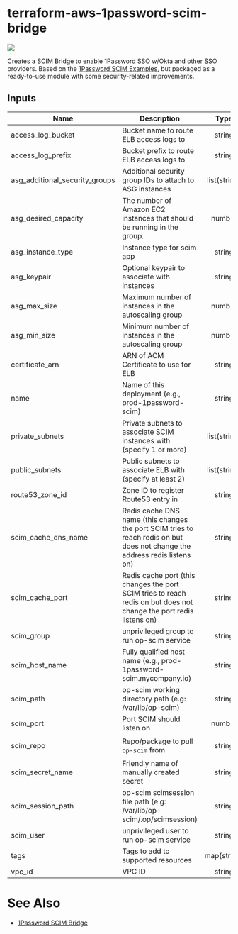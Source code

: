 # terraform-aws-1password-scim-bridge
[![](https://github.com/rhythmictech/terraform-aws-1password-scim-bridge/workflows/check/badge.svg)](https://github.com/rhythmictech/terraform-aws-1password-scim-bridge/actions)

Creates a SCIM Bridge to enable 1Password SSO w/Okta and other SSO providers. Based on the [1Password SCIM Examples](https://github.com/1Password/scim-examples), but packaged as a ready-to-use module with some security-related improvements.

<!-- BEGINNING OF PRE-COMMIT-TERRAFORM DOCS HOOK -->
## Inputs

| Name | Description | Type | Default | Required |
|------|-------------|:----:|:-----:|:-----:|
| access\_log\_bucket | Bucket name to route ELB access logs to | string | n/a | yes |
| access\_log\_prefix | Bucket prefix to route ELB access logs to | string | n/a | yes |
| asg\_additional\_security\_groups | Additional security group IDs to attach to ASG instances | list(string) | `[]` | no |
| asg\_desired\_capacity | The number of Amazon EC2 instances that should be running in the group. | number | `"1"` | no |
| asg\_instance\_type | Instance type for scim app | string | `"t3a.micro"` | no |
| asg\_keypair | Optional keypair to associate with instances | string | `"null"` | no |
| asg\_max\_size | Maximum number of instances in the autoscaling group | number | `"2"` | no |
| asg\_min\_size | Minimum number of instances in the autoscaling group | number | `"1"` | no |
| certificate\_arn | ARN of ACM Certificate to use for ELB | string | n/a | yes |
| name | Name of this deployment \(e.g., prod-1password-scim\) | string | `"1password-scim"` | no |
| private\_subnets | Private subnets to associate SCIM instances with \(specify 1 or more\) | list(string) | n/a | yes |
| public\_subnets | Public subnets to associate ELB with \(specify at least 2\) | list(string) | n/a | yes |
| route53\_zone\_id | Zone ID to register Route53 entry in | string | n/a | yes |
| scim\_cache\_dns\_name | Redis cache DNS name \(this changes the port SCIM tries to reach redis on but does not change the address redis listens on\) | string | `"localhost"` | no |
| scim\_cache\_port | Redis cache port \(this changes the port SCIM tries to reach redis on but does not change the port redis listens on\) | string | `"6379"` | no |
| scim\_group | unprivileged group to run op-scim service | string | `"nogroup"` | no |
| scim\_host\_name | Fully qualified host name \(e.g., prod-1password-scim.mycompany.io\) | string | n/a | yes |
| scim\_path | op-scim working directory path \(e.g: /var/lib/op-scim\) | string | `"/var/lib/op-scim"` | no |
| scim\_port | Port SCIM should listen on | number | `"3002"` | no |
| scim\_repo | Repo/package to pull `op-scim` from | string | `"deb https://apt.agilebits.com/op-scim/ stable op-scim"` | no |
| scim\_secret\_name | Friendly name of manually created secret | string | n/a | yes |
| scim\_session\_path | op-scim scimsession file path \(e.g: /var/lib/op-scim/.op/scimsession\) | string | `"/var/lib/op-scim/.op/scimsession"` | no |
| scim\_user | unprivileged user to run op-scim service | string | `"op-scim"` | no |
| tags | Tags to add to supported resources | map(string) | `{}` | no |
| vpc\_id | VPC ID | string | n/a | yes |

<!-- END OF PRE-COMMIT-TERRAFORM DOCS HOOK -->

# See Also
* [1Password SCIM Bridge](https://support.1password.com/scim/)
